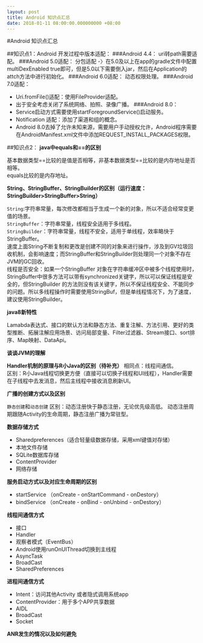 ```yaml
---
layout: post
title: Android 知识点汇总
date: 2018-01-11 08:00:00.000000000 +08:00
---
```

#Android 知识点汇总

##知识点1：Android 开发过程中版本适配：
###Android 4.4：
uri转path需要适配。
###Android 5.0适配：
分包适配 -〉在5.0及以上在app的gradle文件中配置multiDexEnabled true即可，但是5.0以下需要倒入jar，然后在Application的attch方法中进行初始化。
###Android 6.0适配：
动态权限处理。
###Android 7.0适配：
* Uri.fromFile()适配：使用FileProvider适配。
* 出于安全考虑关闭了系统网络、拍照、录像广播。
###Android 8.0：
* Service启动方式需要使用startForegroundService()启动服务。
* Notification 适配：添加了渠道和组的概念。
* Android 8.0去掉了允许未知来源，需要用户手动授权允许，Android程序需要在AndroidManifest.xml文件中添加REQUEST_INSTALL_PACKAGES权限。

##知识点2：
**java中equals和==的区别**    

基本数据类型==比较的是值是否相等，非基本数据类型==比较的是内存地址是否相等。   
equals比较的是内存地址。  

**String、StringBuffer、StringBuilder的区别（运行速度：StringBuilder>StringBuffer>String）**    

`String`:字符串常量，每次修改都相当于生成一个新的对象，所以不适合经常变更值的场景。  
`StringBuffer`：字符串常量，线程安全适用于多线程。  
`StringBuilder`：字符串常量，线程不安全，适用于单线程，效率略快于StringBuffer。  
速度上面String不断复制和更改是创建不同的对象来进行操作，涉及到GV垃圾回收机制，会影响速度；而StringBuffer和StringBuilder则处理同一个对象不存在JVM的GC回收。  
线程是否安全：如果一个StringBuffer 对象在字符串缓冲区中被多个线程使用时，StringBuffer中很多方法可以带有synchronized关键字，所以可以保证线程是安全的，但StringBuilder 的方法则没有该关键字，所以不保证线程安全、不能同步的问题。所以多线程操作时需要使用StringBuf，但是单线程情况下，为了速度，建议使用StringBuilder。

**java8新特性**    
 
Lamabda表达式、接口的默认方法和静态方法、重复注解、方法引用、更好的类型推断、拓展注解应用场景、访问局部变量、Filter过滤器、Stream接口、sort排序、Map映射、DataApi。  

**谈谈JVM的理解**

**Handler机制的原理与R小Java的区别（待补充）**
相同点：线程间通信。  
区别：R小Java线程切换更方便（直接可以切换子线程和UI线程），Handler需要在子线程中去发消息，然后主线程中接收消息刷新UI。

**广播的创建方式以及区别**  

`静态创建`和`动态创建`
区别：动态注册快于静态注册，无论优先级高低。
动态注册周期跟随Activity的生命周期，静态注册广播为常驻型。

**数据存储方式**  

* Sharedpreferences（适合轻量级数据存储，采用xml键值对存储）
* 本地文件存储  
* SQLite数据库存储
* ContentProvider
* 网络存储 
 
**服务启动方式以及对应生命周期的区别**    

* startService （onCreate - onStartCommand - onDestory）
* bindService （onCreate - onBind - onUnbind - onDestory）  

**线程间通信方式**

* 接口
* Handler
* 观察者模式（EventBus）
* Android使用runOnUIThread切换到主线程
* AsyncTask
* BroadCast
* SharedPreferences

**进程间通信方式**

* Intent：访问其他Activity 或者隐式调用系统app
* ContentProvider：用于多个APP共享数据
* AIDL
* BroadCast
* Socket
 
**ANR发生的情况以及如何避免**





